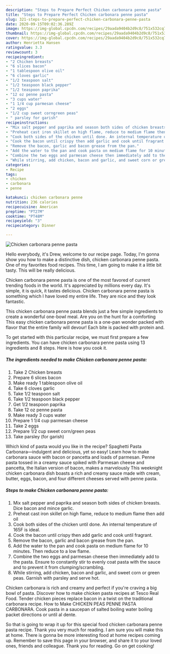 ```yaml
---
description: "Steps to Prepare Perfect Chicken carbonara penne pasta"
title: "Steps to Prepare Perfect Chicken carbonara penne pasta"
slug: 321-steps-to-prepare-perfect-chicken-carbonara-penne-pasta
date: 2020-09-15T09:02:36.289Z
image: https://img-global.cpcdn.com/recipes/29aada9404b2d9c8/751x532cq70/chicken-carbonara-penne-pasta-recipe-main-photo.jpg
thumbnail: https://img-global.cpcdn.com/recipes/29aada9404b2d9c8/751x532cq70/chicken-carbonara-penne-pasta-recipe-main-photo.jpg
cover: https://img-global.cpcdn.com/recipes/29aada9404b2d9c8/751x532cq70/chicken-carbonara-penne-pasta-recipe-main-photo.jpg
author: Henrietta Hansen
ratingvalue: 3.3
reviewcount: 3
recipeingredient:
- "2 Chicken breasts"
- "6 slices bacon"
- "1 tablespoon olive oil"
- "6 cloves garlic"
- "1/2 teaspoon salt"
- "1/2 teaspoon black pepper"
- "1/2 teaspoon paprika"
- "12 oz penne pasta"
- "3 cups water"
- "1 1/4 cup parmesan cheese"
- "2 eggs"
- "1/2 cup sweet corngreen peas"
- " parsley for garish"
recipeinstructions:
- "Mix salt pepper and paprika and season both sides of chicken breasts. Dice bacon and mince garlic."
- "Preheat cast iron skillet on high flame, reduce to medium flame then add oil"
- "Cook both sides of the chicken until done. An internal temperature of 165F is ideal."
- "Cook the bacon until crispy then add garlic and cook until fragrant."
- "Remove the bacon, garlic and bacon grease from the pan."
- "Add the water to the pan and cook pasta on medium flame for 10 minutes. Then reduce to a low flame."
- "Combine the two eggs and parmesan cheese then immediately add to the pasta. Ensure to constantly stir to evenly coat pasta with the sauce and to prevent it from clumping/scrambling."
- "While stirring, add chicken, bacon and garlic, and sweet corn or green peas. Garnish with parsley and serve hot."
categories:
- Recipe
tags:
- chicken
- carbonara
- penne

katakunci: chicken carbonara penne 
nutrition: 236 calories
recipecuisine: American
preptime: "PT27M"
cooktime: "PT48M"
recipeyield: "3"
recipecategory: Dinner

---
```



![Chicken carbonara penne pasta](https://img-global.cpcdn.com/recipes/29aada9404b2d9c8/751x532cq70/chicken-carbonara-penne-pasta-recipe-main-photo.jpg)

Hello everybody, it's Drew, welcome to our recipe page. Today, I'm gonna show you how to make a distinctive dish, chicken carbonara penne pasta. One of my favorites food recipes. This time, I am going to make it a little bit tasty. This will be really delicious.

Chicken carbonara penne pasta is one of the most favored of current trending foods in the world. It's appreciated by millions every day. It's simple, it is quick, it tastes delicious. Chicken carbonara penne pasta is something which I have loved my entire life. They are nice and they look fantastic.

This chicken carbonara penne pasta blends just a few simple ingredients to create a wonderful one-bowl meal. Are you on the hunt for a comforting This easy chicken carbonara penne pasta is a one-pan wonder packed with flavor that the entire family will devour! Each bite is packed with protein and.


To get started with this particular recipe, we must first prepare a few ingredients. You can have chicken carbonara penne pasta using 13 ingredients and 8 steps. Here is how you cook it.

<!--inarticleads1-->

##### The ingredients needed to make Chicken carbonara penne pasta:

1. Take 2 Chicken breasts
1. Prepare 6 slices bacon
1. Make ready 1 tablespoon olive oil
1. Take 6 cloves garlic
1. Take 1/2 teaspoon salt
1. Take 1/2 teaspoon black pepper
1. Get 1/2 teaspoon paprika
1. Take 12 oz penne pasta
1. Make ready 3 cups water
1. Prepare 1 1/4 cup parmesan cheese
1. Take 2 eggs
1. Prepare 1/2 cup sweet corn/green peas
1. Take  parsley (for garish)


Which kind of pasta would you like in the recipe? Spaghetti Pasta Carbonara—indulgent and delicious, yet so easy! Learn how to make carbonara sauce with bacon or pancetta and loads of parmesan. Penne pasta tossed in a creamy sauce spiked with Parmesan cheese and pancetta, the Italian version of bacon, makes a marvelously This weeknight chicken carbonara dish boasts a rich and creamy sauce made with cream, butter, eggs, bacon, and four different cheeses served with penne pasta. 

<!--inarticleads2-->

##### Steps to make Chicken carbonara penne pasta:

1. Mix salt pepper and paprika and season both sides of chicken breasts. Dice bacon and mince garlic.
1. Preheat cast iron skillet on high flame, reduce to medium flame then add oil
1. Cook both sides of the chicken until done. An internal temperature of 165F is ideal.
1. Cook the bacon until crispy then add garlic and cook until fragrant.
1. Remove the bacon, garlic and bacon grease from the pan.
1. Add the water to the pan and cook pasta on medium flame for 10 minutes. Then reduce to a low flame.
1. Combine the two eggs and parmesan cheese then immediately add to the pasta. Ensure to constantly stir to evenly coat pasta with the sauce and to prevent it from clumping/scrambling.
1. While stirring, add chicken, bacon and garlic, and sweet corn or green peas. Garnish with parsley and serve hot.


Chicken carbonara is rich and creamy and perfect if you&#39;re craving a big bowl of pasta. Discover how to make chicken pasta recipes at Tesco Real Food. Tender chicken pieces replace bacon in a twist on the traditional carbonara recipe. How to Make CHICKEN PEAS PENNE PASTA CARBONARA. Cook pasta in a saucepan of salted boiling water boiling packet directions or until al dente. 

So that is going to wrap it up for this special food chicken carbonara penne pasta recipe. Thank you very much for reading. I am sure you will make this at home. There is gonna be more interesting food at home recipes coming up. Remember to save this page in your browser, and share it to your loved ones, friends and colleague. Thank you for reading. Go on get cooking!
